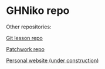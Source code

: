 # GHNiko repo

Other repositories:

[Git lesson repo](https://github.com/GHNiko/git-lesson-repository "git-lesson-repository")

[Patchwork repo](https://github.com/GHNiko/patchwork "patchwork")

[Personal website (under construction)](https://ghniko.github.io "Personal website")


